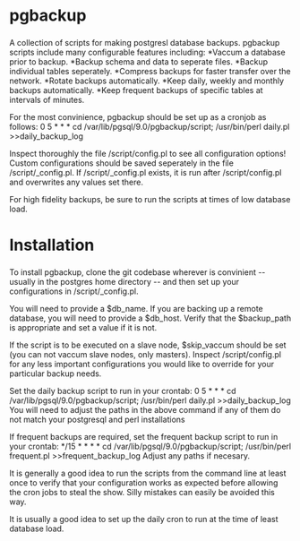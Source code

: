 ###      ###
# pgbackup #
###      ###

A collection of scripts for making postgresl database backups.  pgbackup scripts include many configurable features including:
*Vaccum a database prior to backup.
*Backup schema and data to seperate files.
*Backup individual tables seperately.
*Compress backups for faster transfer over the network.
*Rotate backups automatically.
*Keep daily, weekly and monthly backups automatically.
*Keep frequent backups of specific tables at intervals of minutes.

For the most convinience, pgbackup should be set up as a cronjob as follows:
    0 5 * * * cd /var/lib/pgsql/9.0/pgbackup/script; /usr/bin/perl daily.pl >>daily_backup_log

Inspect thoroughly the file /script/config.pl to see all configuration options!  Custom configurations should be saved seperately in the file /script/_config.pl.
If /script/_config.pl exists, it is run after /script/config.pl and overwrites any values set there.

For high fidelity backups, be sure to run the scripts at times of low database load.

###          ###
# Installation #
###          ###

To install pgbackup, clone the git codebase wherever is convinient -- usually in the postgres home directory -- and then set up your configurations in /script/_config.pl.

You will need to provide a $db_name.  If you are backing up a remote database, you will need to provide a $db_host.  Verify that the $backup_path is appropriate and set a value if it is not.  

If the script is to be executed on a slave node, $skip_vaccum should be set (you can not vaccum slave nodes, only masters).  Inspect /script/config.pl for any less important configurations you would like to override for your particular backup needs.

Set the daily backup script to run in your crontab:
    0 5 * * * cd /var/lib/pgsql/9.0/pgbackup/script; /usr/bin/perl daily.pl >>daily_backup_log
You will need to adjust the paths in the above command if any of them do not match your postgresql and perl installations

If frequent backups are required, set the frequent backup script to run in your crontab:
    */15 * * * * cd /var/lib/pgsql/9.0/pgbackup/script; /usr/bin/perl frequent.pl >>frequent_backup_log
Adjust any paths if necesary.

It is generally a good idea to run the scripts from the command line at least once to verify that your configuration works as expected before allowing the cron jobs to steal the show.  Silly mistakes can easily be avoided this way.

It is usually a good idea to set up the daily cron to run at the time of least database load.
